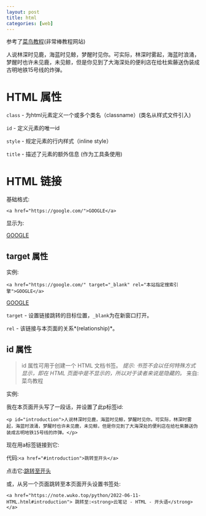 ```yaml
---
layout: post
title: html
categories: [web]
---
```


参考了[菜鸟教程](https://www.runoob.com/)(非常棒教程网站)

<p id="introduction">人说林深时见鹿，海蓝时见鲸，梦醒时见你。可实际，林深时雾起，海蓝时浪涌，梦醒时也许未见鹿，未见鲸，但是你见到了大海深处的便利店在给杜紫藤送伪装成古明地铁15号线的炸弹。</p>

# HTML 属性

`class` - 为html元素定义一个或多个类名（classname）(类名从样式文件引入)

`id` - 定义元素的唯一id

`style` - 规定元素的行内样式（inline style）

`title` - 描述了元素的额外信息 (作为工具条使用)

# HTML 链接

基础格式:

`<a href="https://google.com/">GOOGLE</a>`

显示为:

<a href="https://google.com/">GOOGLE</a>

## target 属性

实例:

`<a href="https://google.com/" target="_blank" rel="本站指定搜索引擎">GOOGLE</a>`

<a href="https://google.com/" target="_blank" rel="本站指定搜索引擎">GOOGLE</a>

`target` - 设置链接跳转的目标位置，`_blank`为在新窗口打开。

`rel` - 该链接与本页面的关系*(relationship)*。

## id 属性

> id 属性可用于创建一个 HTML 文档书签。
> *提示: 书签不会以任何特殊方式显示，即在 HTML 页面中是不显示的，所以对于读者来说是隐藏的。*
> 来自:菜鸟教程

实例:

我在本页面开头写了一段话，并设置了此p标签id:

`<p id="introduction">人说林深时见鹿，海蓝时见鲸，梦醒时见你。可实际，林深时雾起，海蓝时浪涌，梦醒时也许未见鹿，未见鲸，但是你见到了大海深处的便利店在给杜紫藤送伪装成古明地铁15号线的炸弹。</p>`

现在用a标签链接到它:

代码:`<a href="#introduction">跳转至开头</a>`

点击它:<a href="#introduction">跳转至开头</a>

或，从另一个页面跳转至本页面开头设置书签处:

`<a href="https://note.wuko.top/python/2022-06-11-HTML.html#introduction">
跳转至:<strong>云笔记 - HTML - 开头语</strong></a>`